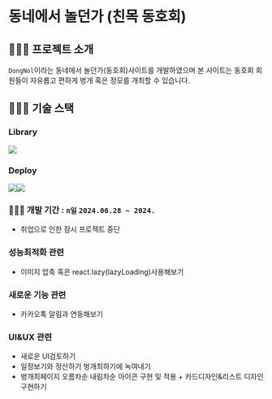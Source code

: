 # 동네에서 놀던가 (친목 동호회)

## 🧑🏻‍💻 프로젝트 소개

`DongNol`이라는 동네에서 놀던가(동호회)사이트를 개발하였으며 본 사이트는 동호회 회원들이 자유롭고 편하게 벙개 혹은 정모를 개최할 수 있습니다.

## 🧑🏻‍💻 기술 스택

### Library

<div style="display: flex;">
  <img src="https://img.shields.io/badge/react(VITE)-61DAFB?style=for-the-badge&logo=react&logoColor=black" />
</div>

### Deploy

<div style="display: flex;">
  <img src="https://img.shields.io/badge/firebase-%23039BE5.svg?style=for-the-badge&logo=firebase" />
  <img src="https://img.shields.io/badge/github actions-%232671E5.svg?style=for-the-badge&logo=githubactions&logoColor=white" />
</div>

### 🧑🏻‍💻 개발 기간 : `n일` `2024.06.28 ~ 2024.`

- 취업으로 인한 잠시 프로젝트 중단

### 성능최적화 관련

- 이미지 압축 혹은 react.lazy(lazyLoading)사용해보기

### 새로운 기능 관련

- 카카오톡 알림과 연동해보기

### UI&UX 관련

- 새로운 UI검토하기
- 일정보기와 정산하기 벙개최하기에 녹여내기
- 벙개최페이지 오름차순 내림차순 아이콘 구현 및 적용 + 카드디자인&리스트 디자인 구현하기
